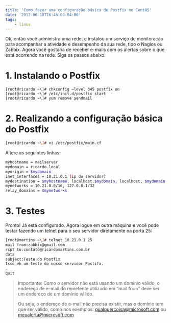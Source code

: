 ```yaml
---
title: 'Como fazer uma configuração básica de Postfix no CentOS'
date: '2012-06-18T16:46:08-04:00'
tags:
    - linux
---
```


Ok, então você administra uma rede, e instalou um serviço de monitoração para acompanhar a atividade e desempenho da sua rede, tipo o Nagios ou Zabbix. Agora você gostaria de receber e-mails com os alertas sobre o que está ocorrendo na rede. Siga os passos abaixo:

# 1. Instalando o Postfix

```bash[root@ricardo ~\]# yum install postfix  
[root@ricardo ~\]# chkconfig –level 345 postfix on  
[root@ricardo ~\]# /etc/init.d/postfix start  
[root@ricardo ~\]# yum remove sendmail
```

# 2. Realizando a configuração básica do Postfix

```bash
[root@ricardo ~\]# vi /etc/postfix/main.cf
```

Altere as seguintes linhas:  

```bash
myhostname = mailserver  
mydomain = ricardo.local  
myorigin = $mydomain  
inet_interfaces = 10.21.0.1 (ip do servidor)  
mydestination = $myhostname, localhost.$mydomain, localhost, $mydomain  
mynetworks = 10.21.0.0/16, 127.0.0.1/32  
relay_domains = $mynetworks
```

# 3. Testes

Pronto! Já está configurado. Agora logue em outra máquina e você pode testar fazendo um telnet para o seu servidor diretamente na porta 25:  

```bash
[root@martins ~\]# telnet 10.21.0.1 25  
mail from:zabbix@gmail.com  
rcpt to:contato@ricardomartins.com.br  
data  
subject:Teste do Postfix  
Isso eh um teste do nosso servidor Postifx.  
.  
quit
```

> Importante: Como o servidor não está usando um domínio válido, o endereço de e-mail do remetente utilizado em “mail from” deve ser um endereço de um domínio válido.
> 
> Ou seja, o endereço de e-mail não precisa existir, mas o domínio tem que ser válido, como nos exemplos: qualquercoisa@microsoft.com ou meualerta@microsoft.com
